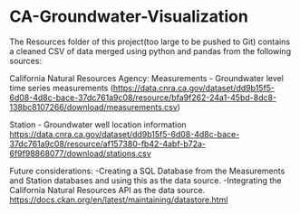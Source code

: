 # CA-Groundwater-Visualization
The Resources folder of this project(too large to be pushed to Git) contains a cleaned CSV of data merged using python and pandas from the following sources:

California Natural Resources Agency: 
Measurements - Groundwater level time series measurements
(https://data.cnra.ca.gov/dataset/dd9b15f5-6d08-4d8c-bace-37dc761a9c08/resource/bfa9f262-24a1-45bd-8dc8-138bc8107266/download/measurements.csv)

Station - Groundwater well location information
https://data.cnra.ca.gov/dataset/dd9b15f5-6d08-4d8c-bace-37dc761a9c08/resource/af157380-fb42-4abf-b72a-6f9f98868077/download/stations.csv



Future considerations: 
-Creating a SQL Database from the Measurements and Station databases and using this as the data source.
-Integrating the California Natural Resources API as the data source.
https://docs.ckan.org/en/latest/maintaining/datastore.html
